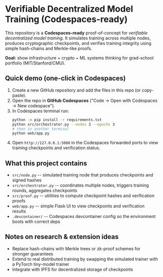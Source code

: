 # Verifiable Decentralized Model Training (Codespaces-ready)

This repository is a **Codespaces-ready** proof-of-concept for *verifiable decentralized model training*. It simulates training across multiple nodes, produces cryptographic checkpoints, and verifies training integrity using simple hash-chains and Merkle-like proofs.

**Goal:** show infrastructure + crypto + ML systems thinking for grad-school portfolio (MIT/Stanford/CMU).

## Quick demo (one-click in Codespaces)
1. Create a new GitHub repository and add the files in this repo (or copy-paste).  
2. Open the repo in **GitHub Codespaces** ("Code -> Open with Codespaces -> New codespace").  
3. In Codespaces terminal run:
   ```bash
   python -m pip install -r requirements.txt
   python src/orchestrator.py --nodes 3 --epochs 3
   # then in another terminal
   python web/app.py
   ```
4. Open `http://127.0.0.1:5000` in the Codespaces forwarded ports to view training checkpoints and verification status.

## What this project contains
- `src/node.py` -- simulated training node that produces checkpoints and signed hashes
- `src/orchestrator.py` -- coordinates multiple nodes, triggers training rounds, aggregates checkpoints
- `src/proof.py` -- utilities to compute checkpoint hashes and verification proofs
- `web/app.py` -- simple Flask UI to view checkpoints and verification results
- `.devcontainer/` -- Codespaces devcontainer config so the environment boots with correct deps

## Notes on research & extension ideas
- Replace hash-chains with Merkle trees or zk-proof schemes for stronger guarantees
- Extend to real distributed training by swapping the simulated trainer with a PyTorch tiny-model trainer
- Integrate with IPFS for decentralized storage of checkpoints
